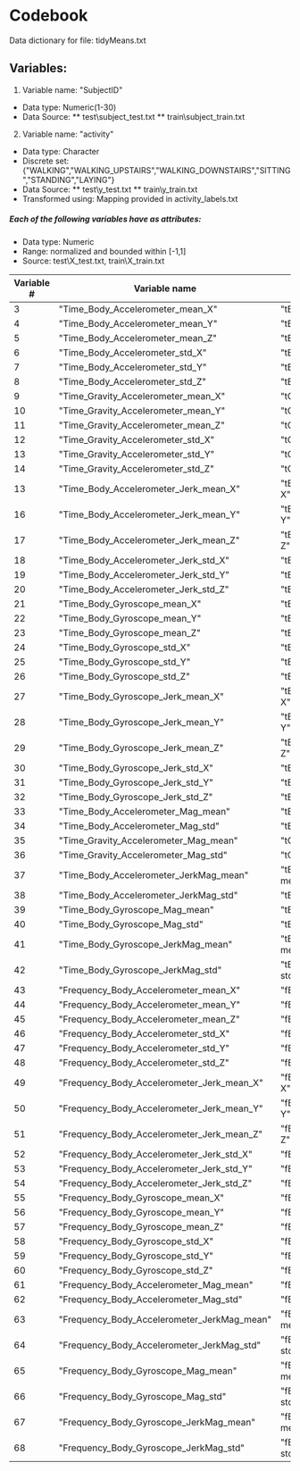 Codebook
===========
Data dictionary for file: tidyMeans.txt

## Variables:

1. Variable name: "SubjectID"                     
 * Data type: Numeric(1-30)  
 * Data Source: 
   ** test\subject_test.txt 
   ** train\subject_train.txt    
2. Variable name: "activity"  
 * Data type: Character   
 * Discrete set: {"WALKING","WALKING_UPSTAIRS","WALKING_DOWNSTAIRS","SITTING","STANDING","LAYING"}  
 * Data Source: 
  ** test\y_test.txt 
  ** train\y_train.txt  
 * Transformed using: Mapping provided in activity_labels.txt    
 
##### Each of the following variables have as attributes:
 * Data type: Numeric
 * Range: normalized and bounded within [-1,1]
 * Source: test\X_test.txt, train\X_train.txt 

| Variable #    | Variable name                               | Original name in features.txt     |
| ------------- |---------------------------------------------| ----------------------------------|
| 3             | "Time_Body_Accelerometer_mean_X"            | "tBodyAcc-mean()-X"               |
| 4             | "Time_Body_Accelerometer_mean_Y"            | "tBodyAcc-mean()-Y"               |
| 5             | "Time_Body_Accelerometer_mean_Z"            | "tBodyAcc-mean()-Z"               |
| 6             | "Time_Body_Accelerometer_std_X"             | "tBodyAcc-std()-X"                |
| 7             | "Time_Body_Accelerometer_std_Y"             | "tBodyAcc-std()-Y"                |
| 8             | "Time_Body_Accelerometer_std_Z"             | "tBodyAcc-std()-Z"                |
| 9             | "Time_Gravity_Accelerometer_mean_X"         | "tGravityAcc-mean()-X"            |
| 10            | "Time_Gravity_Accelerometer_mean_Y"         | "tGravityAcc-mean()-Y"            |
| 11            | "Time_Gravity_Accelerometer_mean_Z"         | "tGravityAcc-mean()-Z"            |
| 12            | "Time_Gravity_Accelerometer_std_X"          | "tGravityAcc-std()-X"             |
| 13            | "Time_Gravity_Accelerometer_std_Y"          | "tGravityAcc-std()-Y"             |
| 14            | "Time_Gravity_Accelerometer_std_Z"          | "tGravityAcc-std()-Z"             |
| 13            | "Time_Body_Accelerometer_Jerk_mean_X"       | "tBodyAccJerk-mean()-X"           |
| 16            | "Time_Body_Accelerometer_Jerk_mean_Y"       | "tBodyAccJerk-mean()-Y"           |
| 17            | "Time_Body_Accelerometer_Jerk_mean_Z"       | "tBodyAccJerk-mean()-Z"           |
| 18            | "Time_Body_Accelerometer_Jerk_std_X"        | "tBodyAccJerk-std()-X"            |
| 19            | "Time_Body_Accelerometer_Jerk_std_Y"        | "tBodyAccJerk-std()-Y"            |
| 20            | "Time_Body_Accelerometer_Jerk_std_Z"        | "tBodyAccJerk-std()-Z"            |
| 21            | "Time_Body_Gyroscope_mean_X"                | "tBodyGyro-mean()-X"              |
| 22            | "Time_Body_Gyroscope_mean_Y"                | "tBodyGyro-mean()-Y"              |
| 23            | "Time_Body_Gyroscope_mean_Z"                | "tBodyGyro-mean()-Z"              |
| 24            | "Time_Body_Gyroscope_std_X"                 | "tBodyGyro-std()-X"               |
| 25            | "Time_Body_Gyroscope_std_Y"                 | "tBodyGyro-std()-Y"               |
| 26            | "Time_Body_Gyroscope_std_Z"                 | "tBodyGyro-std()-Z"               |
| 27            | "Time_Body_Gyroscope_Jerk_mean_X"           | "tBodyGyroJerk-mean()-X"          |
| 28            | "Time_Body_Gyroscope_Jerk_mean_Y"           | "tBodyGyroJerk-mean()-Y"          |
| 29            | "Time_Body_Gyroscope_Jerk_mean_Z"           | "tBodyGyroJerk-mean()-Z"          |
| 30            | "Time_Body_Gyroscope_Jerk_std_X"            | "tBodyGyroJerk-std()-X"           |
| 31            | "Time_Body_Gyroscope_Jerk_std_Y"            | "tBodyGyroJerk-std()-Y"           |
| 32            | "Time_Body_Gyroscope_Jerk_std_Z"            | "tBodyGyroJerk-std()-Z"           |
| 33            | "Time_Body_Accelerometer_Mag_mean"          | "tBodyAccMag-mean()"              |
| 34            | "Time_Body_Accelerometer_Mag_std"           | "tBodyAccMag-std()"               |
| 35            | "Time_Gravity_Accelerometer_Mag_mean"       | "tGravityAccMag-mean()"           |
| 36            | "Time_Gravity_Accelerometer_Mag_std"        | "tGravityAccMag-std()"            |
| 37            | "Time_Body_Accelerometer_JerkMag_mean"      | "tBodyAccJerkMag-mean()"          |
| 38            | "Time_Body_Accelerometer_JerkMag_std"       | "tBodyAccJerkMag-std()"           |
| 39            | "Time_Body_Gyroscope_Mag_mean"              | "tBodyGyroMag-mean()"             |
| 40            | "Time_Body_Gyroscope_Mag_std"               | "tBodyGyroMag-std()"              |
| 41            | "Time_Body_Gyroscope_JerkMag_mean"          | "tBodyGyroJerkMag-mean()"         |
| 42            | "Time_Body_Gyroscope_JerkMag_std"           | "tBodyGyroJerkMag-std()"          |
| 43            | "Frequency_Body_Accelerometer_mean_X"       | "fBodyAcc-mean()-X"               |
| 44            | "Frequency_Body_Accelerometer_mean_Y"       | "fBodyAcc-mean()-Y"               |
| 45            | "Frequency_Body_Accelerometer_mean_Z"       | "fBodyAcc-mean()-Z"               |
| 46            | "Frequency_Body_Accelerometer_std_X"        | "fBodyAcc-std()-X"                |
| 47            | "Frequency_Body_Accelerometer_std_Y"        | "fBodyAcc-std()-Y"                |
| 48            | "Frequency_Body_Accelerometer_std_Z"        | "fBodyAcc-std()-Z"                |
| 49            | "Frequency_Body_Accelerometer_Jerk_mean_X"  | "fBodyAccJerk-mean()-X"           |
| 50            | "Frequency_Body_Accelerometer_Jerk_mean_Y"  | "fBodyAccJerk-mean()-Y"           |
| 51            | "Frequency_Body_Accelerometer_Jerk_mean_Z"  | "fBodyAccJerk-mean()-Z"           |
| 52            | "Frequency_Body_Accelerometer_Jerk_std_X"   | "fBodyAccJerk-std()-X"            |
| 53            | "Frequency_Body_Accelerometer_Jerk_std_Y"   | "fBodyAccJerk-std()-Y"            |
| 54            | "Frequency_Body_Accelerometer_Jerk_std_Z"   | "fBodyAccJerk-std()-Z"            |
| 55            | "Frequency_Body_Gyroscope_mean_X"           | "fBodyGyro-mean()-X"              |
| 56            | "Frequency_Body_Gyroscope_mean_Y"           | "fBodyGyro-mean()-Y"              |
| 57            | "Frequency_Body_Gyroscope_mean_Z"           | "fBodyGyro-mean()-Z"              |
| 58            | "Frequency_Body_Gyroscope_std_X"            | "fBodyGyro-std()-X"               |
| 59            | "Frequency_Body_Gyroscope_std_Y"            | "fBodyGyro-std()-Y"               |
| 60            | "Frequency_Body_Gyroscope_std_Z"            | "fBodyGyro-std()-Z"               |
| 61            | "Frequency_Body_Accelerometer_Mag_mean"     | "fBodyAccMag-mean()"              |
| 62            | "Frequency_Body_Accelerometer_Mag_std"      | "fBodyAccMag-std()"               |
| 63            | "Frequency_Body_Accelerometer_JerkMag_mean" | "fBodyBodyAccJerkMag-mean()"      |
| 64            | "Frequency_Body_Accelerometer_JerkMag_std"  | "fBodyBodyAccJerkMag-std()"       |
| 65            | "Frequency_Body_Gyroscope_Mag_mean"         | "fBodyBodyGyroMag-mean()"         |
| 66            | "Frequency_Body_Gyroscope_Mag_std"          | "fBodyBodyGyroMag-std()"          |
| 67            | "Frequency_Body_Gyroscope_JerkMag_mean"     | "fBodyBodyGyroJerkMag-mean()"     |
| 68            | "Frequency_Body_Gyroscope_JerkMag_std"      | "fBodyBodyGyroJerkMag-std()"      |